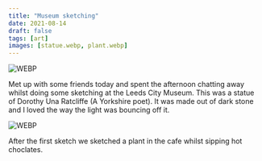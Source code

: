 ```yaml
---
title: "Museum sketching"
date: 2021-08-14
draft: false
tags: [art]
images: [statue.webp, plant.webp]
---
```


![WEBP](statue.webp "Statue")

Met up with some friends today and spent the afternoon chatting away whilst doing some sketching at the Leeds City Museum. This was a statue of Dorothy Una Ratcliffe (A Yorkshire poet). It was made out of dark stone and I loved the way the light was bouncing off it.

![WEBP](plant.webp "Plant")

After the first sketch we sketched a plant in the cafe whilst sipping hot choclates.
